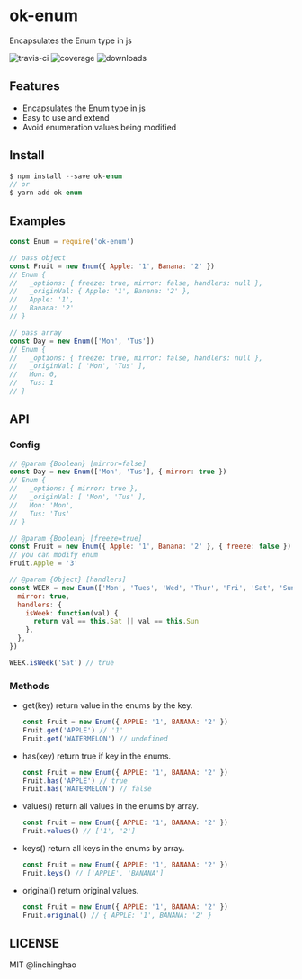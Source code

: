 # ok-enum

Encapsulates the Enum type in js

![travis-ci](https://img.shields.io/travis/linchinghao/ok-enum.svg?style=flat-square) ![coverage](https://img.shields.io/codecov/c/github/linchinghao/ok-enum.svg?style=flat-square) ![downloads](https://img.shields.io/npm/dt/ok-enum.svg?style=flat-square)

## Features

- Encapsulates the Enum type in js
- Easy to use and extend
- Avoid enumeration values being modified

## Install

```js
$ npm install --save ok-enum
// or
$ yarn add ok-enum
```

## Examples

```js
const Enum = require('ok-enum')

// pass object
const Fruit = new Enum({ Apple: '1', Banana: '2' })
// Enum {
//   _options: { freeze: true, mirror: false, handlers: null },
//   _originVal: { Apple: '1', Banana: '2' },
//   Apple: '1',
//   Banana: '2'
// }

// pass array
const Day = new Enum(['Mon', 'Tus'])
// Enum {
//   _options: { freeze: true, mirror: false, handlers: null },
//   _originVal: [ 'Mon', 'Tus' ],
//   Mon: 0,
//   Tus: 1
// }
```

## API

### Config

```js
// @param {Boolean} [mirror=false]
const Day = new Enum(['Mon', 'Tus'], { mirror: true })
// Enum {
//   _options: { mirror: true },
//   _originVal: [ 'Mon', 'Tus' ],
//   Mon: 'Mon',
//   Tus: 'Tus'
// }

// @param {Boolean} [freeze=true]
const Fruit = new Enum({ Apple: '1', Banana: '2' }, { freeze: false })
// you can modify enum
Fruit.Apple = '3'

// @param {Object} [handlers]
const WEEK = new Enum(['Mon', 'Tues', 'Wed', 'Thur', 'Fri', 'Sat', 'Sun'], {
  mirror: true,
  handlers: {
    isWeek: function(val) {
      return val == this.Sat || val == this.Sun
    },
  },
})

WEEK.isWeek('Sat') // true
```

### Methods

- get(key)
  return value in the enums by the key.

  ```js
  const Fruit = new Enum({ APPLE: '1', BANANA: '2' })
  Fruit.get('APPLE') // '1'
  Fruit.get('WATERMELON') // undefined
  ```

- has(key)
  return true if key in the enums.

  ```js
  const Fruit = new Enum({ APPLE: '1', BANANA: '2' })
  Fruit.has('APPLE') // true
  Fruit.has('WATERMELON') // false
  ```

- values()
  return all values in the enums by array.

  ```js
  const Fruit = new Enum({ APPLE: '1', BANANA: '2' })
  Fruit.values() // ['1', '2']
  ```

- keys()
  return all keys in the enums by array.

  ```js
  const Fruit = new Enum({ APPLE: '1', BANANA: '2' })
  Fruit.keys() // ['APPLE', 'BANANA']
  ```

- original()
  return original values.

  ```js
  const Fruit = new Enum({ APPLE: '1', BANANA: '2' })
  Fruit.original() // { APPLE: '1', BANANA: '2' }
  ```

## LICENSE

MIT @linchinghao
